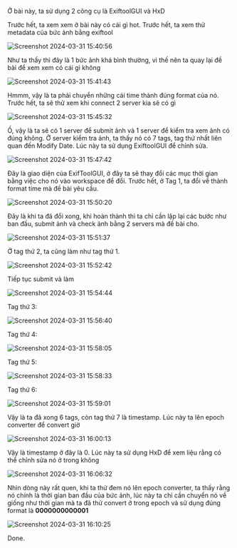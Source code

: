 Ở bài này, ta sử dụng 2 công cụ là ExiftoolGUI và HxD

Trước hết, ta xem xem ở bài này có cái gì hot. Trước hết, ta xem thử metadata của bức ảnh bằng exiftool

![Screenshot 2024-03-31 15:40:56](https://github.com/anhshidou/picoCTF2024/assets/120787381/f317f3ee-776f-4e59-9337-ae15d83b1da7)

Như ta thấy thì đây là 1 bức ảnh khá bình thường, vì thế nên ta quay lại đề bài để xem xem có cái gì không

![Screenshot 2024-03-31 15:41:43](https://github.com/anhshidou/picoCTF2024/assets/120787381/43c4d7af-84a9-490d-a486-77377d95d4c7)

Hmmm, vậy là ta phải chuyển những cái time thành đúng format của nó. Trước hết, ta sẽ thử xem khi connect 2 server kia sẽ có gì

![Screenshot 2024-03-31 15:45:32](https://github.com/anhshidou/picoCTF2024/assets/120787381/fe60301f-f010-47b9-ab42-efb94da175bd)

Ồ, vậy là ta sẽ có 1 server để submit ảnh và 1 server để kiểm tra xem ảnh có đúng không. Ở server kiểm tra ảnh, ta thấy nó có 7 tags, tag thứ nhất liên quan đến Modify Date. Lúc này ta sử dụng ExiftoolGUI để chỉnh sửa.

![Screenshot 2024-03-31 15:47:42](https://github.com/anhshidou/picoCTF2024/assets/120787381/afc0027a-66d2-4038-a87e-5666a9d665da)

Đây là giao diện của ExifToolGUI, ở đây ta sẽ thay đổi các mục thời gian bằng việc cho nó vào workspace để đổi. Trước hết, ở Tag 1, ta đổi về thành format time mà đề bài yêu cầu.

![Screenshot 2024-03-31 15:50:20](https://github.com/anhshidou/picoCTF2024/assets/120787381/594392df-9b41-4d4f-820d-d1c85a34ee67)

Đây là khi ta đã đổi xong, khi hoàn thành thì ta chỉ cần lặp lại các bước như ban đầu, submit ảnh và check ảnh bằng 2 servers mà đề bài cho.

![Screenshot 2024-03-31 15:51:37](https://github.com/anhshidou/picoCTF2024/assets/120787381/413cf031-d658-4f10-809a-634b795cfa04)

Ở tag thứ 2, ta cũng làm như tag thứ 1. 

![Screenshot 2024-03-31 15:52:42](https://github.com/anhshidou/picoCTF2024/assets/120787381/791b62f0-c694-4c57-ab28-1be1a898ffca)

Tiếp tục submit và làm

![Screenshot 2024-03-31 15:54:44](https://github.com/anhshidou/picoCTF2024/assets/120787381/944ab491-26d5-44db-a2ea-68abbbb6b284)

Tag thứ 3:

![Screenshot 2024-03-31 15:56:40](https://github.com/anhshidou/picoCTF2024/assets/120787381/5527a41e-c889-4395-b844-bfb21283c70f)

Tag thứ 4:

![Screenshot 2024-03-31 15:58:05](https://github.com/anhshidou/picoCTF2024/assets/120787381/0e13cf47-323c-4dc7-ab3c-ebab26fac5d1)

Tag thứ 5:

![Screenshot 2024-03-31 15:58:33](https://github.com/anhshidou/picoCTF2024/assets/120787381/c7a7026f-ce8d-4c24-9128-a222d3bf34a3)

Tag thứ 6:

![Screenshot 2024-03-31 15:59:01](https://github.com/anhshidou/picoCTF2024/assets/120787381/084e1676-b93d-45ff-a50f-46c493fa090a)

Vậy là ta đã xong 6 tags, còn tag thứ 7 là timestamp. Lúc này ta lên epoch converter để convert giờ

![Screenshot 2024-03-31 16:00:13](https://github.com/anhshidou/picoCTF2024/assets/120787381/880e2953-8421-4863-b122-62fc29441268)

Vậy là timestamp ở đây là 0. Lúc này ta sử dụng HxD để xem liệu rằng có thể chỉnh sửa nó ở trong không

![Screenshot 2024-03-31 16:06:32](https://github.com/anhshidou/picoCTF2024/assets/120787381/9a117063-653b-49c9-883f-a76c40b66615)

Nhìn dòng này rất quen, khi ta thử đem nó lên epoch converter, ta thấy rằng nó chính là thời gian ban đầu của bức ảnh, lúc này ta chỉ cần chuyển nó về giống như thời gian mà ta đã thử convert ở trong epoch và sử dụng đúng format là **0000000000001**

![Screenshot 2024-03-31 16:10:25](https://github.com/anhshidou/picoCTF2024/assets/120787381/bd32f9c0-9c2e-440b-ae01-677c37adfdf0)

Done.




